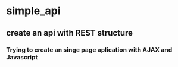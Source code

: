 # simple_api

## create an api with REST structure

### Trying to create an singe page aplication with AJAX and Javascript
